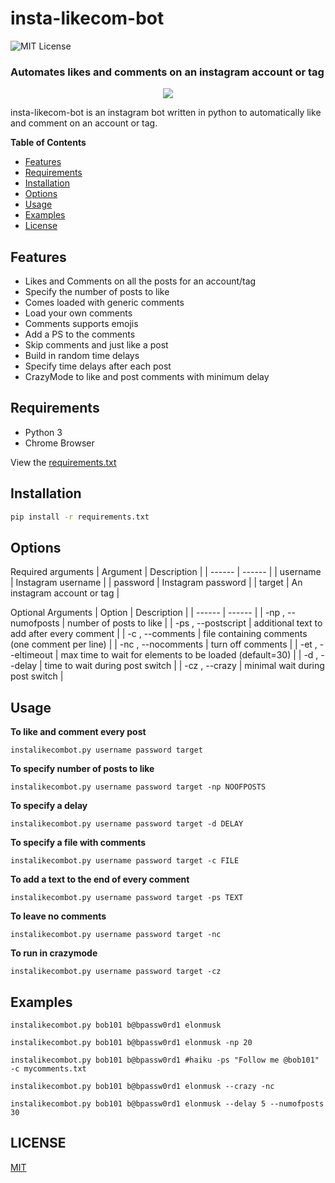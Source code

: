 # insta-likecom-bot
![MIT License](https://img.shields.io/github/license/shine-jayakumar/Covid19-Exploratory-Analysis-With-SQL)

### Automates likes and comments on an instagram account or tag

<p align="center">
<img src="https://github.com/shine-jayakumar/insta-likecom-bot/blob/master/instalikecombot.png"/>
</p>

insta-likecom-bot is an instagram bot written in python to automatically like and comment on an account or tag.

**Table of Contents**
- [Features](#Features "Features")
- [Requirements](#Requirements "Requirements")
- [Installation](#Installation "Installation")
- [Options](#Options "Options")
- [Usage](#Usage "Usage")
- [Examples](#Examples "Examples")
- [License](#LICENSE "License")

## Features
- Likes and Comments on all the posts for an account/tag
- Specify the number of posts to like
- Comes loaded with generic comments
- Load your own comments
- Comments supports emojis
- Add a PS to the comments
- Skip comments and just like a post
- Build in random time delays
- Specify time delays after each post
- CrazyMode to like and post comments with minimum delay

## Requirements
- Python 3
- Chrome Browser

View the [requirements.txt](https://github.com/shine-jayakumar/insta-likecom-bot/blob/master/requirements.txt)

## Installation
```sh
pip install -r requirements.txt
```
## Options
Required arguments
| Argument | Description |
| ------ | ------ |
| username | Instagram username |
| password | Instagram password |
| target | An instagram account or tag |

Optional Arguments
| Option | Description |
| ------ | ------ |
| -np , --numofposts | number of posts to like |
| -ps , --postscript |  additional text to add after every comment |
| -c , --comments | file containing comments (one comment per line) |
| -nc , --nocomments | turn off comments |
| -et , --eltimeout | max time to wait for elements to be loaded (default=30) |
| -d , --delay | time to wait during post switch |
| -cz , --crazy | minimal wait during post switch |

## Usage
**To like and comment every post**
```
instalikecombot.py username password target
```
    
**To specify number of posts to like**
```
instalikecombot.py username password target -np NOOFPOSTS
```
    
**To specify a delay**
```
instalikecombot.py username password target -d DELAY
```

**To specify a file with comments**
```
instalikecombot.py username password target -c FILE
```

**To add a text to the end of every comment**
```
instalikecombot.py username password target -ps TEXT
```

**To leave no comments**
```
instalikecombot.py username password target -nc
```

**To run in crazymode**
```
instalikecombot.py username password target -cz
```

## Examples
```
instalikecombot.py bob101 b@bpassw0rd1 elonmusk
```
```
instalikecombot.py bob101 b@bpassw0rd1 elonmusk -np 20
```
```
instalikecombot.py bob101 b@bpassw0rd1 #haiku -ps "Follow me @bob101" -c mycomments.txt
```
```
instalikecombot.py bob101 b@bpassw0rd1 elonmusk --crazy -nc
```
```
instalikecombot.py bob101 b@bpassw0rd1 elonmusk --delay 5 --numofposts 30
```
    
## LICENSE
[MIT](https://github.com/shine-jayakumar/insta-likecom-bot/blob/master/LICENSE)
